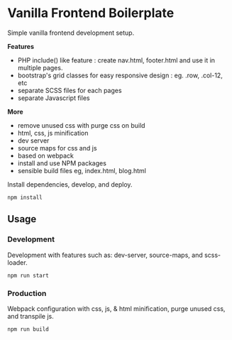 # Vanilla Frontend Boilerplate

Simple vanilla frontend development setup.

**Features**
* PHP include() like feature : create nav.html, footer.html and use it in multiple pages.
* bootstrap's grid classes for easy responsive design : eg. .row, .col-12, etc
* separate SCSS files for each pages
* separate Javascript files

**More**
* remove unused css with purge css on build
* html, css, js minification
* dev server
* source maps for css and js
* based on webpack
* install and use NPM packages
* sensible build files eg, index.html, blog.html

Install dependencies, develop, and deploy.

```
npm install
```

## Usage

### Development

Development with features such as: dev-server, source-maps, and scss-loader.

```
npm run start
```

### Production

Webpack configuration with css, js, & html minification, purge unused css, and transpile js.

```
npm run build
```
